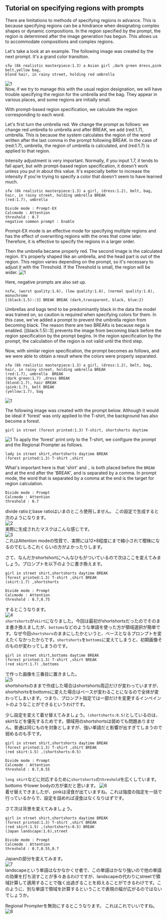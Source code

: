 ## Tutorial on specifying regions with prompts

There are limitations to methods of specifying regions in advance. This is because specifying regions can be a hindrance when designating complex shapes or dynamic compositions. In the region specified by the prompt, the region is determined after the image generation has begun. This allows us to accommodate compositions and complex regions.

Let's take a look at an example.
The following image was created by the next prompt. It's a grand color transition.
```
sfw (8k realistic masterpiece:1.3) a Asian girl ,dark green dress,pink belt,yellow bag,
blond hair, in rainy street, holding red umbrella
```
![1](https://github.com/hako-mikan/sd-webui-regional-prompter/blob/imgs/ptutorial9.png)  
Now, if we try to manage this with the usual region designation, we will have trouble specifying the region for the umbrella and the bag. They appear in various places, and some regions are initially small.

With prompt-based region specification, we calculate the region corresponding to each word.

Let's first turn the umbrella red. We change the prompt as follows: we change red umbrella to umbrella and after BREAK, we add (red:1.7), umbrella. This is because the system calculates the region of the word written after the last comma in the prompt following BREAK. In the case of (red:1.7), umbrella, the region of umbrella is calculated, and (red:1.7) is applied to that region.

Intensity adjustment is very important. Normally, if you input 1.7, it tends to fall apart, but with prompt-based region specification, it doesn't work unless you put in about this value. It's especially better to increase the intensity if you're trying to specify a color that doesn't seem to have learned much.
```
sfw (8k realistic masterpiece:1.3) a girl, (dress:1.2), belt, bag, hair, in rainy street, holding umbrella BREAK
(red:1.7), umbrella  
```

```
Divide mode : Prompt-EX
Calcmode : Attention
threshold : 0.7
negative common prompt : Enable
```
Prompt-EX mode is an effective mode for specifying multiple regions and has the effect of overwriting regions with the ones that come later. Therefore, it is effective to specify the regions in a larger order.

Then the umbrella became properly red. The second image is the calculated region. It's properly shaped like an umbrella, and the head part is out of the region. This region varies depending on the prompt, so it's necessary to adjust it with the Threshold. If the Threshold is small, the region will be wider.
![1](https://github.com/hako-mikan/sd-webui-regional-prompter/blob/imgs/ptutorial11.png)

Here, negative prompts are also set up.
```
nsfw, (worst quality:1.6), (low quality:1.6), (normal quality:1.6), monochrome 
[(black:1.5)::3] BREAK BREAK (dark,transparent, black, blue:2)  
```
Umbrellas and bags tend to be predominantly black in the data the model was trained on, so caution is required when specifying colors for them. In this case, we've added a prompt to prevent the umbrella region from becoming black. The reason there are two BREAKs is because nega is enabled. [(black:1.5)::3] prevents the image from becoming black before the region specification by the prompt begins. In the region specification by the prompt, the calculation of the region is not valid until the third step.

Now, with similar region specification, the prompt becomes as follows, and we were able to obtain a result where the colors were properly separated.

```
sfw (8k realistic masterpiece:1.3) a girl, (dress:1.2), belt, bag, hair, in rainy street, holding umbrella BREAK
(red:1.7), umbrella  BREAK
(dark green:1.7) ,dress BREAK
(blond:1.7), hair BREAK
(pink:1.7), belt BREAK
(yellow:1.7), bag
```

![1](https://github.com/hako-mikan/sd-webui-regional-prompter/blob/imgs/ptutorial10.png)



The following image was created with the prompt below. Although it would be ideal if 'forest' was only applied to the T-shirt, the background has also become a forest.
```
girl in street (forest printed:1.3) T-shirt, shortshorts daytime
```
![1](https://github.com/hako-mikan/sd-webui-regional-prompter/blob/imgs/ptutorial1.png)
To apply the 'forest' print only to the T-shirt, we configure the prompt and the Regional Prompter as follows.
```
lady in street shirt,shortshorts daytime BREAK
(forest printed:1.3) T-shirt ,shirt
```
What's important here is that 'shirt' and `,` is both placed before the `BREAK` and at the end after the 'BREAK', and is separated by a comma. In prompt mode, the word that is separated by a comma at the end is the target for region calculation.
```
Divide mode : Prompt
Calcmode : Attention
threshold : 0.7
```
divide ratioとbase ratioはいまのところ使用しません。
この設定で生成すると次のようになります。  
![2](https://github.com/hako-mikan/sd-webui-regional-prompter/blob/imgs/ptutorial2.png)  
実際に生成されたマスクはこんな感じです。    
![3](https://github.com/hako-mikan/sd-webui-regional-prompter/blob/imgs/ptutorial3.png)    
これはAttention modeの性質で、実際には12×8程度にまで縮小されて曖昧になるのでむしろこれくらいの方がよかったりします。

さて、なんだかshortshortにへんなひもがついているので次はここを変えてみましょう。プロンプトを以下のように書き換えます。
```
girl in street shirt,shortshorts daytime BREAK
(forest printed:1.3) T-shirt ,shirt BREAK
(skirt:1.7) ,shortshorts
```
```
Divide mode : Prompt
Calcmode : Attention
threshold : 0.7,0.75
```
するとこうなります。  
![4](https://github.com/hako-mikan/sd-webui-regional-prompter/blob/imgs/ptutorial4.png)    
`shortshorts`が`skirt`になりました。今回は最初がshortshortsだったのでそのまま書き換えましたが、`bottoms`などのような単語を使った方が領域選択が簡単です。なぜ今回`shortshors`のままにしたかというと、ベースとなるプロンプトを変えたくなかったからです。`shortshorts`を`bottoms`に変えてしまうと、初期画像そのものが変わってしまうのです。

```
girl in street shirt,bottoms daytime BREAK
(forest printed:1.3) T-shirt ,shirt BREAK
(red skirt:1.7) ,bottoms
```
で作った画像を三番目に置きました。  
![5](https://github.com/hako-mikan/sd-webui-regional-prompter/blob/imgs/ptutorial5.png)   
shortshortsのままで作成した場合はshortshorts周辺だけが変わっていますが、shortshortsをbottomsに変えた場合はベースが変わることになるので全体が変わってしまいます。つまり、プロンプト指定では一部だけを変更するインペイントのようなことができるというわけです。

少し設定を変えて着せ替えてみましょう。`(shortshorts:0.5)`としているのは、skirtなどを優先するためです。領域用のshortshortsは弱めても問題ありません。普通は同じものを対象としますが、強い単語だと影響が出すぎてしまうので弱めるのも手です。

```
girl in street shirt,shortshorts daytime BREAK
(forest printed:1.3) T-shirt ,shirt BREAK
(red skirt:1.5) ,(shortshorts:0.5)
```
```
Divide mode : Prompt
Calcmode : Attention
threshold : 0.7,0.55
```
`long skirt`などに対応するために`shortshorts`の`threshold`を広くしています。bottoms やlower bodyの方が楽だと思います。
![6](https://github.com/hako-mikan/sd-webui-regional-prompter/blob/imgs/ptutorial6.png)  
着せ替えできましたが、pinkは浸食が出ていますね。これは強度の指定を一括で行っているからで、設定を詰めれば浸食はなくなりはずです。

さて次は背景を変えてみましょう。

```
girl in street shirt,shortshorts daytime BREAK
(forest printed:1.3) T-shirt ,shirt BREAK
(red skirt:1.5) ,(shortshorts:0.5) BREAK
(Japan landscape:1.6),street
```
```
Divide mode : Prompt
Calcmode : Attention
threshold : 0.7,0.55,0.7
```
Japanの部分を変えてみます。  
![7](https://github.com/hako-mikan/sd-webui-regional-prompter/blob/imgs/ptutorial7.png)  
landscapeという単語はなかなかくせ者で、この単語はかなり強いので他の単語の効果を打ち消すことが多々あるわけですが、landscapeの代わりにstreetで領域計算して適用することで強く出過ぎることを抑えることができるわけです。このように、別な単語で領域を計算するということで表現の幅が広がるのではないでしょうか。

Regional Prompterを無効にするとこうなります。
これはこれでいいですね。
![8](https://github.com/hako-mikan/sd-webui-regional-prompter/blob/imgs/ptutorial8.png)    
